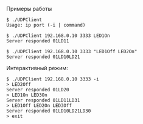 Примеры работы

```
$ ./UDPClient
Usage: ip port (-i | command)
```

```
$ ./UDPClient 192.168.0.10 3333 LED1On
Server responded 01LD11
```

```
$ ./UDPClient 192.168.0.10 3333 "LED1Off LED2On"
Server responded 01LD10LD21
```

Интерактивный режим:
```
$ ./UDPClient 192.168.0.10 3333 -i
> LED2Off
Server responded 01LD20
> LED1On LED3On
Server responded 01LD11LD31
> LED1Off LED2On LED3Off
Server responded 01LD10LD21LD30
> exit
```


